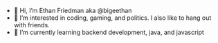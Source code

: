 - 👋  Hi, I’m Ethan Friedman aka @bigeethan
- 👀  I’m interested in coding, gaming, and politics. I also like to hang out with friends.
- 🌱  I’m currently learning backend development, java, and javascript

<!---
bigeethan/bigeethan is a ✨ special ✨ repository because its `README.md` (this file) appears on your GitHub profile.
You can click the Preview link to take a look at your changes.
--->
